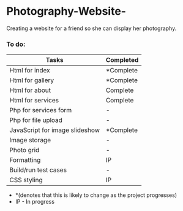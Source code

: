 # Photography-Website-
Creating a website for a friend so she can display her photography.


### To do:
 |Tasks|Completed|
 |-|-|
 |Html for index|*Complete|
 |Html for gallery|*Complete|
 |Html for about|Complete|
 |Html for services|Complete|
 |Php for services form|-|
 |Php for file upload|-|
 |JavaScript for image slideshow|*Complete|
 |Image storage|-|
 |Photo grid|-|
 |Formatting|IP|
 |Build/run test cases|-|
 |CSS styling|IP|
 
- *(denotes that this is likely to change as the project progresses)
- IP - In progress
 
 
